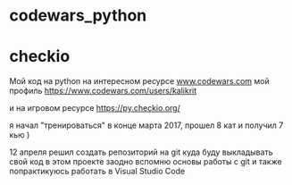 # codewars_python
# checkio

Мой код на python на интересном ресурсе www.codewars.com
мой профиль https://www.codewars.com/users/kalikrit

и на игровом ресурсе https://py.checkio.org/

я начал "тренироваться" в конце марта 2017, прошел 8 кат и получил 7 кью )

12 апреля решил создать репозиторий на git куда буду выкладывать свой код в этом проекте
заодно вспомню основы работы с git и также попрактикуюсь работать в Visual Studio Code
